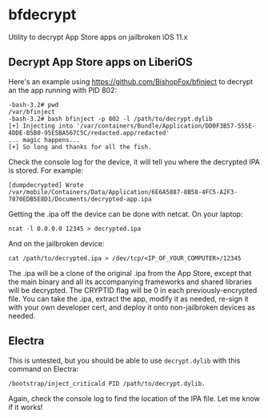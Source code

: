 # bfdecrypt
Utility to decrypt App Store apps on jailbroken iOS 11.x

## Decrypt App Store apps on LiberiOS
Here's an example using https://github.com/BishopFox/bfinject to decrypt an the app running with PID 802:

```
-bash-3.2# pwd
/var/bfinject
-bash-3.2# bash bfinject -p 802 -l /path/to/decrypt.dylib
[+] Injecting into '/var/containers/Bundle/Application/DD0F3B57-555E-4DDE-B5B0-95E5BA567C5C/redacted.app/redacted'
... magic happens...
[+] So long and thanks for all the fish.
```

Check the console log for the device, it will tell you where the decrypted IPA is stored. For example:

```
[dumpdecrypted] Wrote /var/mobile/Containers/Data/Application/6E6A5887-8B58-4FC5-A2F3-7870EDB5E8D1/Documents/decrypted-app.ipa
```

Getting the .ipa off the device can be done with netcat. On your laptop:

```
ncat -l 0.0.0.0 12345 > decrypted.ipa
```

And on the jailbroken device:

```
cat /path/to/decrypted.ipa > /dev/tcp/<IP_OF_YOUR_COMPUTER>/12345
````

The .ipa will be a clone of the original .ipa from the App Store, except that the main binary and all its accompanying frameworks and shared libraries will be decrypted. The CRYPTID flag will be 0 in each previously-encrypted file. You can take the .ipa, extract the app, modify it as needed, re-sign it with your own developer cert, and deploy it onto non-jailbroken devices as needed.

## Electra
This is untested, but you should be able to use `decrypt.dylib` with this command on Electra:

```
/bootstrap/inject_criticald PID /path/to/decrypt.dylib.
```

Again, check the console log to find the location of the IPA file. Let me know if it works!
